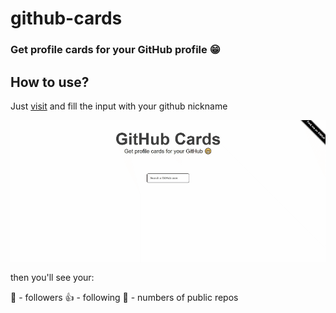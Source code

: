 # github-cards
### Get profile cards for your GitHub profile 😁

## How to use?

Just <a href="https://jkbkupczyk.github.io/github-cards">visit</a> and fill the input with your github nickname

<img align="center" src="https://github.com/jkbkupczyk/github-cards/blob/main/readme-g.gif" width="" height="" />

then you'll see your:

👀 - followers
👍 - following
📂 - numbers of public repos
